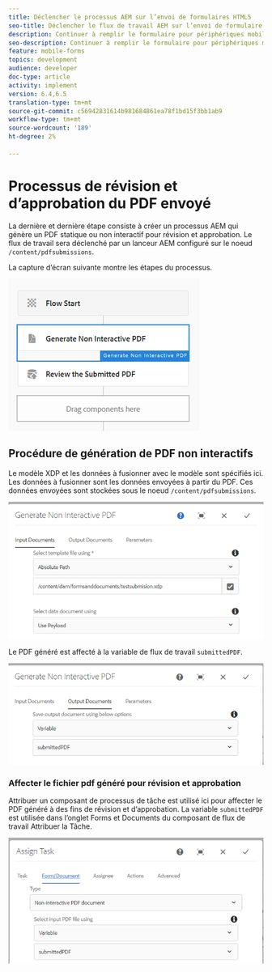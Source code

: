 ```yaml
---
title: Déclencher le processus AEM sur l’envoi de formulaires HTML5
seo-title: Déclencher le flux de travail AEM sur l’envoi de formulaire HTML5
description: Continuer à remplir le formulaire pour périphériques mobiles en mode hors ligne et envoyer le formulaire pour périphériques mobiles pour déclencher AEM processus
seo-description: Continuer à remplir le formulaire pour périphériques mobiles en mode hors ligne et envoyer le formulaire pour périphériques mobiles pour déclencher AEM processus
feature: mobile-forms
topics: development
audience: developer
doc-type: article
activity: implement
version: 6.4,6.5
translation-type: tm+mt
source-git-commit: c56942831614b981684861ea78f1bd15f3bb1ab9
workflow-type: tm+mt
source-wordcount: '189'
ht-degree: 2%

---
```



# Processus de révision et d’approbation du PDF envoyé

La dernière et dernière étape consiste à créer un processus AEM qui génère un PDF statique ou non interactif pour révision et approbation. Le flux de travail sera déclenché par un lanceur AEM configuré sur le noeud `/content/pdfsubmissions`.

La capture d’écran suivante montre les étapes du processus.

![flux de travail](assets/workflow.PNG)

## Procédure de génération de PDF non interactifs

Le modèle XDP et les données à fusionner avec le modèle sont spécifiés ici. Les données à fusionner sont les données envoyées à partir du PDF. Ces données envoyées sont stockées sous le noeud `/content/pdfsubmissions`.

![flux de travail](assets/generate-pdf1.PNG)

Le PDF généré est affecté à la variable de flux de travail `submittedPDF`.

![flux de travail](assets/generate-pdf2.PNG)

### Affecter le fichier pdf généré pour révision et approbation

Attribuer un composant de processus de tâche est utilisé ici pour affecter le PDF généré à des fins de révision et d’approbation. La variable `submittedPDF` est utilisée dans l’onglet Forms et Documents du composant de flux de travail Attribuer la Tâche.

![flux de travail](assets/assign-task.PNG)
